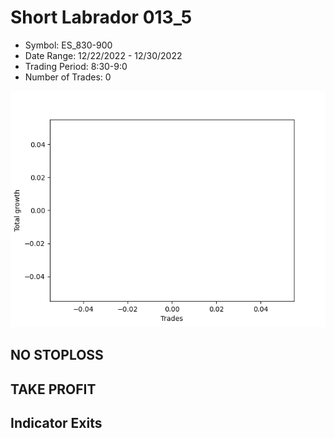 # Short Labrador 013_5 
- Symbol: ES_830-900
- Date Range: 12/22/2022 - 12/30/2022
- Trading Period: 8:30-9:0
- Number of Trades: 0

![Plot](ShortLabrador013_5ES_830-900.png)
## NO STOPLOSS














## TAKE PROFIT











## Indicator Exits

